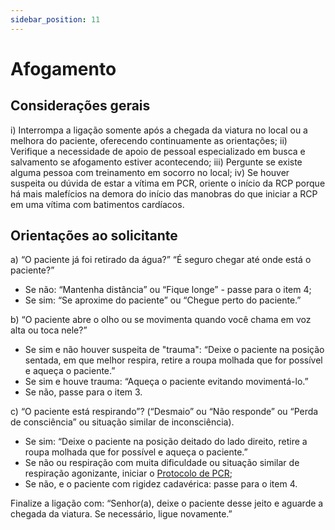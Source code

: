 ```yaml
---
sidebar_position: 11
---
```


# Afogamento

## Considerações gerais

i) Interrompa a ligação somente após a chegada da viatura no local ou a melhora do paciente, oferecendo continuamente as orientações;
ii) Verifique a necessidade de apoio de pessoal especializado em busca e salvamento se afogamento estiver acontecendo;
iii) Pergunte se existe alguma pessoa com treinamento em socorro no local;
iv) Se houver suspeita ou dúvida de estar a vítima em PCR, oriente o início da RCP porque há mais malefícios na demora do início das manobras do que iniciar a RCP em uma vítima com batimentos cardíacos.

## Orientações ao solicitante

a) “O paciente já foi retirado da água?” “É seguro chegar até onde está o paciente?”
   - Se não: “Mantenha distância” ou “Fique longe” - passe para o item 4;
   - Se sim: “Se aproxime do paciente” ou “Chegue perto do paciente.”
   
b) “O paciente abre o olho ou se movimenta quando você chama em voz alta ou toca nele?”
   - Se sim e não houver suspeita de "trauma": “Deixe o paciente na posição sentada, em que melhor respira, retire a roupa molhada que for possível e aqueça o paciente.”
   - Se sim e houve trauma: “Aqueça o paciente evitando movimentá-lo.”
   - Se não, passe para o item 3.
   
c) “O paciente está respirando”? (“Desmaio” ou “Não responde” ou “Perda de consciência” ou situação similar de inconsciência).
   - Se sim: “Deixe o paciente na posição deitado do lado direito, retire a roupa molhada que for possível e aqueça o paciente.”
   - Se não ou respiração com muita dificuldade ou situação similar de respiração agonizante, iniciar o [Protocolo de PCR](./pcr_adultos);
   - Se não, e o paciente com rigidez cadavérica: passe para o item 4.

Finalize a ligação com: “Senhor(a), deixe o paciente desse jeito e aguarde a chegada da viatura. Se necessário, ligue novamente.”
